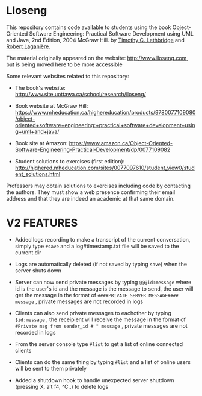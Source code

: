 # Lloseng
This repository contains code available to students using the book Object-Oriented Software Engineering: Practical Software Development using UML and Java, 2nd Edition, 2004 McGraw Hill.  by [Timothy C. Lethbridge](http://www.eecs.uottawa.ca/~tcl) and [Robert Laganière](http://www.eecs.uottawa.ca/~laganier). 

The material originally appeared on the website: http://www.lloseng.com, but is being moved here to be more accessible

Some relevant websites related to this repository:

* The book's website: http://www.site.uottawa.ca/school/research/lloseng/ 

* Book website at McGraw Hill: https://www.mheducation.ca/highereducation/products/9780077109080/object-oriented+software+engineering:+practical+software+development+using+uml+and+java/

* Book site at Amazon: https://www.amazon.ca/Object-Oriented-Software-Engineering-Practical-Development/dp/0077109082

* Student solutions to exercises (first edition): http://highered.mheducation.com/sites/0077097610/student_view0/student_solutions.html

Professors may obtain solutions to exercises including code by contacting the authors. They must show a web presence confirming their email address and that they are indeed an academic at that same domain.


# V2 FEATURES

* Added logs recording to make a transcript of the current conversation, simply type `#save` and a log#timestamp.txt file will be saved to the current dir

* Logs are automatically deleted (if not saved by typing `save`) when the server shuts down

* Server can now send private messages by typing `@@@id:message` where id is the user's id and the message is the message to send, the user will get the message in the format of `####PRIVATE SERVER MESSAGE#### message` , private messages are not recorded in logs

* Clients can also send private messages to eachother by typing `$id:message` , the receipient will receive the message in the format of 
`#Private msg from sender_id # " message` , private messages are not recorded in logs

* From the server console type `#list` to get a list of online connected clients

* Clients can do the same thing by typing `#list` and a list of online users will be sent to them privately

* Added a shutdown hook to handle unexpected server shutdown (pressing X, alt f4, ^C..) to delete logs
